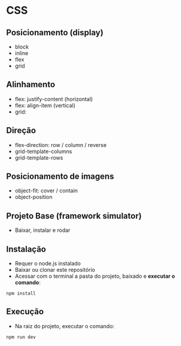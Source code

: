 # CSS
## Posicionamento (display)
- block
- inline
- flex
- grid

## Alinhamento
- flex: justify-content (horizontal) 
- flex: align-item (vertical)
- grid: 

## Direção
- flex-direction: row / column / reverse
- grid-template-columns
- grid-template-rows

## Posicionamento de imagens
- object-fit: cover / contain
- object-position

## Projeto Base (framework simulator)
- Baixar, instalar e rodar

## Instalação
- Requer o node.js instalado
- Baixar ou clonar este repositório
- Acessar com o terminal a pasta do projeto, baixado e **executar o comando**:
```
npm install 
```
## Execução
- Na raiz do projeto, executar o comando:
```
npm run dev
```